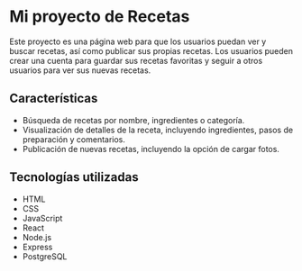 # Mi proyecto de Recetas

Este proyecto es una página web para que los usuarios puedan ver y buscar recetas, así como publicar sus propias recetas. Los usuarios pueden crear una cuenta para guardar sus recetas favoritas y seguir a otros usuarios para ver sus nuevas recetas.

## Características

- Búsqueda de recetas por nombre, ingredientes o categoría.
- Visualización de detalles de la receta, incluyendo ingredientes, pasos de preparación y comentarios.
- Publicación de nuevas recetas, incluyendo la opción de cargar fotos.

## Tecnologías utilizadas

- HTML
- CSS
- JavaScript
- React
- Node.js
- Express
- PostgreSQL


